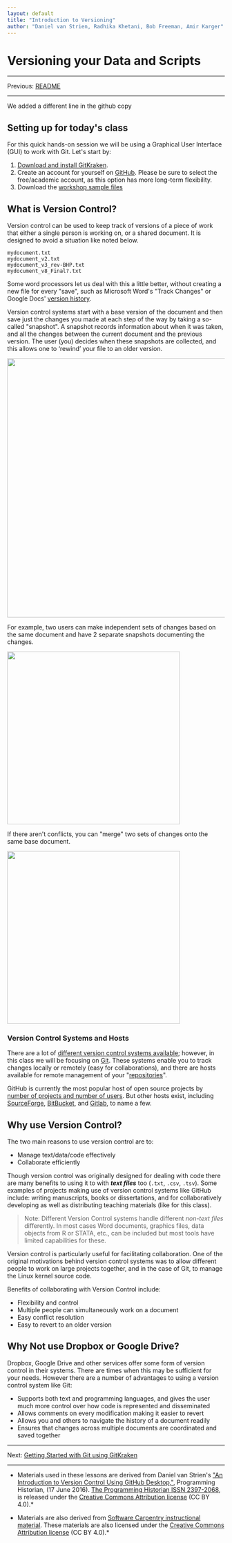 ```yaml
---
layout: default
title: "Introduction to Versioning"
author: "Daniel van Strien, Radhika Khetani, Bob Freeman, Amir Karger"
---
```


#  Versioning your Data and Scripts

***
Previous: [README](README.md)

***

We added a different line in the github copy

## Setting up for today's class

For this quick hands-on session we will be using a Graphical User Interface (GUI) to work with Git. Let's start by:
1. [Download and install GitKraken](https://gitkraken.com/download). 
2. Create an account for yourself on [GitHub](http://github.com). Please be sure to select the free/academic account, as this option has more long-term flexibility.
3. Download the [workshop sample files](../../raw/master/data/example_files.zip)

## What is Version Control?

Version control can be used to keep track of versions of a piece of work that either a single person is working on, or a shared document. It is designed to avoid a situation like noted below.

```
mydocument.txt
mydocument_v2.txt
mydocument_v3_rev-BHP.txt
mydocument_v8_Final?.txt
```
Some word processors let us deal with this a little better, without creating a new file for every "save", such as Microsoft Word's "Track Changes" or Google Docs' [version history](https://support.google.com/docs/answer/190843?hl=en).

Version control systems start with a base version of the document and then save just the changes you made at each step of the way by taking a so-called "snapshot". A snapshot records information about when it was taken, and all the changes between the current document and the previous version. The user (you) decides when these snapshots are collected, and this allows one to ‘rewind’ your file to an older version. 

<img src="img/play-changes.png" width="600" align="center">

For example, two users can make independent sets of changes based on the same document and have 2 separate snapshots documenting the changes.

<img src="img/versions.png" width="400" align="center">

If there aren't conflicts, you can "merge" two sets of changes onto the same base document.

<img src="img/merged_example.png" width="400" align="center">

### Version Control Systems and Hosts

There are a lot of [different version control systems available](https://en.wikipedia.org/wiki/List_of_version_control_software); however, in this class we will be focusing on [Git](git-scm.com). These systems enable you to track changes locally or remotely (easy for collaborations), and there are hosts available for remote management of your "[repositories](https://en.wikipedia.org/wiki/Repository_(version_control))".

GitHub is currently the most popular host of open source projects by [number of projects and number of users](https://en.wikipedia.org/wiki/Comparison_of_source_code_hosting_facilities#Popularity). But other hosts exist, including [SourceForge](https://sourceforge.net/), [BitBucket](https://bitbucket.org/), and [Gitlab](https://about.gitlab.com/), to name a few.

## Why use Version Control?

The two main reasons to use version control are to:

* Manage text/data/code effectively 
* Collaborate efficiently

Though version control was originally designed for dealing with code there are many benefits to using it to with ***text files*** too (`.txt`, `.csv`, `.tsv`). Some examples of projects making use of version control systems like GitHub include: writing manuscripts, books or dissertations, and for collaboratively developing as well as distributing teaching materials (like for this class).

> Note: Different Version Control systems handle different *non-text files* differently. 
> In most cases Word documents, graphics files, data objects from R or STATA, etc., can be included but most tools have limited capabilities for these.

Version control is particularly useful for facilitating collaboration. One of the original motivations behind version control systems was to allow different people to work on large projects together, and in the case of Git, to manage the Linux kernel source code. 

Benefits of collaborating with Version Control include:

* Flexibility and control
* Multiple people can simultaneously work on a document
* Easy conflict resolution 
* Easy to revert to an older version

## Why Not use Dropbox or Google Drive?

Dropbox, Google Drive and other services offer some form of version control in their systems. There are times when this may be sufficient for your needs. However there are a number of advantages to using a version control system like Git:

* Supports both text and programming languages, and gives the user much more control over how code is represented and disseminated
* Allows comments on every modification making it easier to revert
* Allows you and others to navigate the history of a document readily
* Ensures that changes across multiple documents are coordinated and saved together

***
Next: [Getting Started with Git using GitKraken](02_GitKraken.md)

***

* Materials used in these lessons are derived from Daniel van Strien's ["An Introduction to Version Control Using GitHub Desktop,"](http://programminghistorian.org/lessons/getting-started-with-github-desktop), Programming Historian, (17 June 2016). [The Programming Historian ISSN 2397-2068](http://programminghistorian.org/), is released under the [Creative Commons Attribution license](https://creativecommons.org/licenses/by/4.0/) (CC BY 4.0).*

* Materials are also derived from [Software Carpentry instructional material](https://swcarpentry.github.io/git-novice/). These materials are also licensed under the [Creative Commons Attribution license](https://creativecommons.org/licenses/by/4.0/) (CC BY 4.0).*
